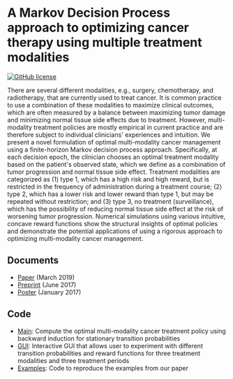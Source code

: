 # A Markov Decision Process approach to optimizing cancer therapy using multiple treatment modalities

[![GitHub license](https://img.shields.io/github/license/kels271828/cancerMDP)](./LICENSE)

There are several different modalities, e.g., surgery, chemotherapy, and radiotherapy, that are currently used to treat cancer. It is common practice to use a combination of these modalities to maximize clinical outcomes, which are often measured by a balance between maximizing tumor damage and minimizing normal tissue side effects due to treatment. However, multi-modality treatment policies are mostly empirical in current practice and are therefore subject to individual clinicians' experiences and intuition. We present a novel formulation of optimal multi-modality cancer management using a finite-horizon Markov decision process approach. Specifically, at each decision epoch, the clinician chooses an optimal treatment modality based on the patient's observed state, which we define as a combination of tumor progression and normal tissue side effect. Treatment modalities are categorized as (1) type 1, which has a high risk and high reward, but is restricted in the frequency of administration during a treatment course; (2) type 2, which has a lower risk and lower reward than type 1, but may be repeated without restriction; and (3) type 3, no treatment (surveillance), which has the possibility of reducing normal tissue side effect at the risk of worsening tumor progression. Numerical simulations using various intuitive, concave reward functions show the structural insights of optimal policies and demonstrate the potential applications of using a rigorous approach to optimizing multi-modality cancer management.

## Documents
* [Paper](https://doi.org/10.1093/imammb/dqz004) (March 2019)
* [Preprint](https://arxiv.org/abs/1706.09481) (June 2017)
* [Poster](https://github.com/kels271828/cancerMDP/blob/master/mdpPoster.pdf) (January 2017)

## Code
* [Main](https://github.com/kels271828/cancerMDP/blob/master/mdpMain.m): Compute the optimal multi-modality cancer treatment policy using backward induction for stationary transition probabilities
* [GUI](https://github.com/kels271828/cancerMDP/blob/master/mdpGUI.m): Interactive GUI that allows user to experiment with different transition probabilities and reward functions for three treatment modalities and three treatment periods
* [Examples](https://github.com/kels271828/cancerMDP/blob/master/examples.m): Code to reproduce the examples from our paper

